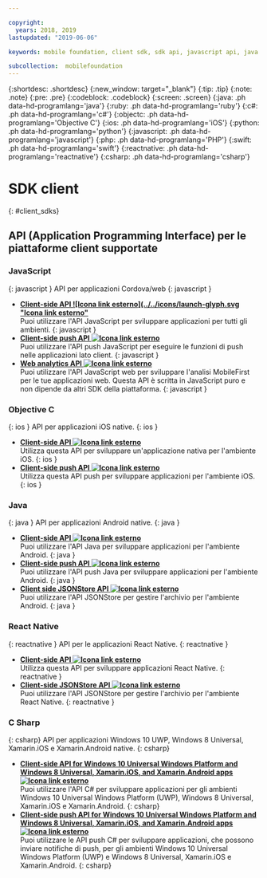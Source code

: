 ```yaml
---

copyright:
  years: 2018, 2019
lastupdated: "2019-06-06"

keywords: mobile foundation, client sdk, sdk api, javascript api, java api, react native api, objective-c api, csharp api

subcollection:  mobilefoundation
---
```


{:shortdesc: .shortdesc}
{:new_window: target="_blank"}
{:tip: .tip}
{:note: .note}
{:pre: .pre}
{:codeblock: .codeblock}
{:screen: .screen}
{:java: .ph data-hd-programlang='java'}
{:ruby: .ph data-hd-programlang='ruby'}
{:c#: .ph data-hd-programlang='c#'}
{:objectc: .ph data-hd-programlang='Objective C'}
{:ios: .ph data-hd-programlang='iOS'}
{:python: .ph data-hd-programlang='python'}
{:javascript: .ph data-hd-programlang='javascript'}
{:php: .ph data-hd-programlang='PHP'}
{:swift: .ph data-hd-programlang='swift'}
{:reactnative: .ph data-hd-programlang='reactnative'}
{:csharp: .ph data-hd-programlang='csharp'}

# SDK client
{: #client_sdks}

## API (Application Programming Interface) per le piattaforme client supportate

### JavaScript
{: javascript }
API per applicazioni Cordova/web
{: javascript }
* **[Client-side API ![Icona link esterno](../../icons/launch-glyph.svg "Icona link esterno"](http://mobilefirstplatform.ibmcloud.com/tutorials/en/foundation/8.0/api/client-side-api/javascript/client/)**  
    Puoi utilizzare l'API JavaScript per sviluppare applicazioni per tutti gli ambienti.
    {: javascript }
* **[Client-side push API ![Icona link esterno](../../icons/launch-glyph.svg "Icona link esterno")](http://mobilefirstplatform.ibmcloud.com/api-ref/push-hybrid-cordova-js-apidoc/html/refjavascript-mfp-push-hybrid/html/index.html)**  
    Puoi utilizzare l'API push JavaScript per eseguire le funzioni di push nelle applicazioni lato client.
    {: javascript }
* **[Web analytics API ![Icona link esterno](../../icons/launch-glyph.svg "Icona link esterno")](http://mobilefirstplatform.ibmcloud.com/api-ref/wl-web-analytics-client-js-apidoc/html/refjavascript-web-analytics-client/html/index.html)**  
    Puoi utilizzare l'API JavaScript web per sviluppare l'analisi MobileFirst per le tue applicazioni web. Questa API è scritta in JavaScript puro e non dipende da altri SDK della piattaforma.
    {: javascript }

### Objective C
{: ios }
API per applicazioni iOS native.
{: ios }
* **[Client-side API ![Icona link esterno](../../icons/launch-glyph.svg "Icona link esterno")](http://mobilefirstplatform.ibmcloud.com/api-ref/wl-ios-objc-apidoc/html/refobjc-worklight-ios/html/index.html)**   
    Utilizza questa API per sviluppare un'applicazione nativa per l'ambiente iOS.
    {: ios }
* **[Client-side push API ![Icona link esterno](../../icons/launch-glyph.svg "Icona link esterno")](http://mobilefirstplatform.ibmcloud.com/api-ref/push-ios-n-objc-apidoc/html/refobjc-mfp-push-ios-native/html/index.html)**  
    Utilizza questa API push per sviluppare applicazioni per l'ambiente iOS.
    {: ios }

### Java
{: java }
API per applicazioni Android native.
{: java }
* **[Client-side API ![Icona link esterno](../../icons/launch-glyph.svg "Icona link esterno")](http://mobilefirstplatform.ibmcloud.com/api-ref/wl-android-n-java-apidoc/html/refjava-worklight-android-native/html/index.html)**  
    Puoi utilizzare l'API Java per sviluppare applicazioni per l'ambiente Android.
    {: java }
* **[Client-side push API ![Icona link esterno](../../icons/launch-glyph.svg "Icona link esterno")](http://mobilefirstplatform.ibmcloud.com/api-ref/push-android-n-java-apidoc/html/refjava-mfp-push-android-native/html/index.html)**  
    Puoi utilizzare l'API push Java per sviluppare applicazioni per l'ambiente Android.
    {: java }
* **[Client side JSONStore API ![Icona link esterno](../../icons/launch-glyph.svg "Icona link esterno")](http://mobilefirstplatform.ibmcloud.com/api-ref/mfp-client-android-jsonstore-8/html/refjava-mfp-client-android-jsonstore/html/)**  
    Puoi utilizzare l'API JSONStore per gestire l'archivio per l'ambiente Android.
    {: java }

### React Native
{: reactnative }
API per le applicazioni React Native.
{: reactnative }

* **[Client-side API ![Icona link esterno](../../icons/launch-glyph.svg "Icona link esterno")](http://mobilefirstplatform.ibmcloud.com/api-ref/ibm-mobile-first-reactnative/html/refreactnative-mfp-apidoc/html/index.html)**   
    Utilizza questa API per sviluppare applicazioni React Native.
    {: reactnative }
* **[Client-side JSONStore API ![Icona link esterno](../../icons/launch-glyph.svg "Icona link esterno")](http://mobilefirstplatform.ibmcloud.com/api-ref/ibm-mobile-first-reactnative-jsonstore/html/refreactnative-jsonstore-mfp-apidoc/html/index.html)**   
    Puoi utilizzare l'API JSONStore per gestire l'archivio per l'ambiente React Native.
    {: reactnative }

### C Sharp
{: csharp}
API per applicazioni Windows 10 UWP, Windows 8 Universal, Xamarin.iOS e Xamarin.Android native.
{: csharp}
* **[Client-side API for Windows 10 Universal Windows Platform and Windows 8 Universal, Xamarin.iOS, and Xamarin.Android apps ![Icona link esterno](../../icons/launch-glyph.svg "Icona link esterno")](http://public.dhe.ibm.com/software/products/en/MobileFirstPlatform/docs/v800/mfpf_csharp_win8_native_client_api.pdf)**  
    Puoi utilizzare l'API C# per sviluppare applicazioni per gli ambienti Windows 10 Universal Windows Platform (UWP), Windows 8 Universal, Xamarin.iOS e
    Xamarin.Android.
    {: csharp}
* **[Client-side push API for Windows 10 Universal Windows Platform and Windows 8 Universal, Xamarin.iOS, and Xamarin.Android apps ![Icona link esterno](../../icons/launch-glyph.svg "Icona link esterno")](http://public.dhe.ibm.com/software/products/en/MobileFirstPlatform/docs/v800/mfpf_csharp_win8_native_client_push_api.pdf)**  
    Puoi utilizzare le API push C# per sviluppare applicazioni, che possono inviare notifiche di push, per gli ambienti Windows 10 Universal Windows Platform (UWP) e Windows 8 Universal, Xamarin.iOS e Xamarin.Android.
    {: csharp}

